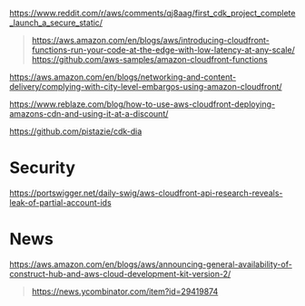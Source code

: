 https://www.reddit.com/r/aws/comments/qj8aag/first_cdk_project_complete_launch_a_secure_static/
> https://aws.amazon.com/en/blogs/aws/introducing-cloudfront-functions-run-your-code-at-the-edge-with-low-latency-at-any-scale/
> https://github.com/aws-samples/amazon-cloudfront-functions

https://aws.amazon.com/en/blogs/networking-and-content-delivery/complying-with-city-level-embargos-using-amazon-cloudfront/

https://www.reblaze.com/blog/how-to-use-aws-cloudfront-deploying-amazons-cdn-and-using-it-at-a-discount/

https://github.com/pistazie/cdk-dia

# Security
https://portswigger.net/daily-swig/aws-cloudfront-api-research-reveals-leak-of-partial-account-ids

# News
https://aws.amazon.com/en/blogs/aws/announcing-general-availability-of-construct-hub-and-aws-cloud-development-kit-version-2/
> https://news.ycombinator.com/item?id=29419874